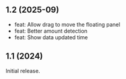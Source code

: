 ## 1.2 (2025-09)

- feat: Allow drag to move the floating panel
- feat: Better amount detection
- feat: Show data updated time

## 1.1 (2024)

Initial release.
